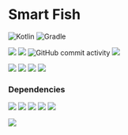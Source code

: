 # Smart Fish
![Kotlin](https://img.shields.io/badge/kotlin-%230095D5.svg?style=for-the-badge&logo=kotlin&logoColor=white)
![Gradle](https://img.shields.io/badge/Gradle-02303A.svg?style=for-the-badge&logo=Gradle&logoColor=white)

![](https://img.shields.io/github/v/release/stheren/SmartFish)
![](https://img.shields.io/github/last-commit/stheren/SmartFish)
![GitHub commit activity](https://img.shields.io/github/commit-activity/w/stheren/SmartFish)
![](https://img.shields.io/github/downloads/stheren/SmartFish/total)

![](https://img.shields.io/github/languages/top/stheren/SmartFish)
![](https://img.shields.io/github/issues-raw/stheren/SmartFish)
![](https://img.shields.io/github/issues-closed-raw/stheren/SmartFish)
![](https://img.shields.io/github/repo-size/stheren/SmartFish)

### Dependencies
![](https://img.shields.io/badge/JVM%20Java-11.0.13-orange)
![](https://img.shields.io/badge/Kotlin-1.6.10-blue)
![](https://img.shields.io/badge/org.openjfx.javafxplugin-0.0.10-cyan)
![](https://img.shields.io/badge/com.fasterxml.jackson-2.13.1-yellow)
![](https://img.shields.io/badge/net.pwall.json-0.32-orange)

![](https://img.shields.io/badge/com.github.johnrengelman.shadow-5.2.0-black)
